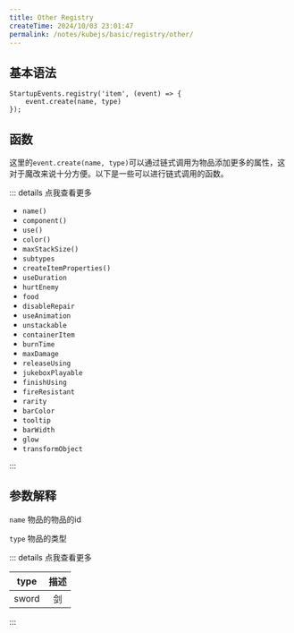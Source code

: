 ```yaml
---
title: Other Registry
createTime: 2024/10/03 23:01:47
permalink: /notes/kubejs/basic/registry/other/
---
```


## 基本语法

```JS
StartupEvents.registry('item', (event) => {
    event.create(name, type)
});
```

## 函数

这里的`event.create(name, type)`可以通过链式调用为物品添加更多的属性，这对于魔改来说十分方便。以下是一些可以进行链式调用的函数。

::: details 点我查看更多

- `name()`
- `component()`
- `use()`
- `color()`
- `maxStackSize()`
- `subtypes`
- `createItemProperties()`
- `useDuration`
- `hurtEnemy`
- `food`
- `disableRepair`
- `useAnimation`
- `unstackable`
- `containerItem`
- `burnTime`
- `maxDamage`
- `releaseUsing`
- `jukeboxPlayable`
- `finishUsing`
- `fireResistant`
- `rarity`
- `barColor`
- `tooltip`
- `barWidth`
- `glow`
- `transformObject`

:::

## 参数解释

`name` 物品的物品的id

`type` 物品的类型

::: details 点我查看更多

|type|描述|
|:-:|:-:|
|sword|剑|

:::
